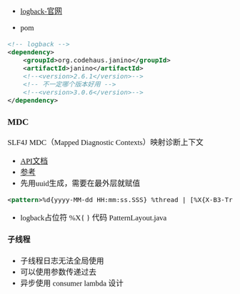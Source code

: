 <span  style="font-family: Simsun,serif; font-size: 17px; ">

- [logback-官网](https://logback.qos.ch/documentation.html)

- pom

~~~xml
<!-- logback -->
<dependency>
    <groupId>org.codehaus.janino</groupId>
    <artifactId>janino</artifactId>
    <!--<version>2.6.1</version>-->
    <!-- 不一定哪个版本好用 -->
    <!--<version>3.0.6</version>-->
</dependency>
~~~

### MDC

SLF4J MDC（Mapped Diagnostic Contexts）映射诊断上下文

- [API文档](https://www.slf4j.org/api/org/slf4j/MDC.html)
- [参考](https://blog.csdn.net/a183400826/article/details/101519219)
- 先用uuid生成，需要在最外层就赋值

~~~ log.xml
<pattern>%d{yyyy-MM-dd HH:mm:ss.SSS} %thread | [%X{X-B3-TraceId}] | %-5level %logger{50} %msg%n</pattern>
~~~

- logback占位符 %X{ } 代码 PatternLayout.java

#### 子线程

- 子线程日志无法全局使用
- 可以使用参数传递过去
- 异步使用 consumer lambda 设计

</span>